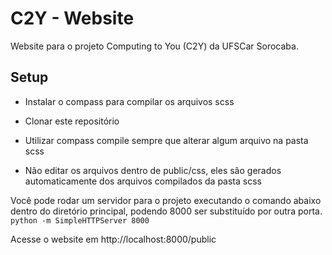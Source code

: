 # C2Y - Website

Website para o projeto Computing to You (C2Y) da UFSCar Sorocaba.

## Setup

* Instalar o compass para compilar os arquivos scss

* Clonar este repositório

* Utilizar compass compile sempre que alterar algum arquivo na pasta scss

* Não editar os arquivos dentro de public/css, eles são gerados automaticamente dos arquivos compilados da pasta scss

Você pode rodar um servidor para o projeto executando o comando abaixo dentro do diretório principal, podendo 8000 ser substituído por outra porta.
``python -m SimpleHTTPServer 8000``


Acesse o website em http://localhost:8000/public
